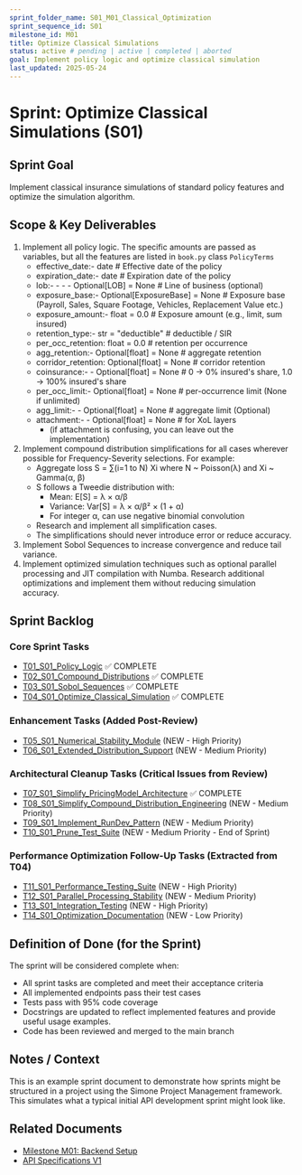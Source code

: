```yaml
---
sprint_folder_name: S01_M01_Classical_Optimization
sprint_sequence_id: S01
milestone_id: M01
title: Optimize Classical Simulations
status: active # pending | active | completed | aborted
goal: Implement policy logic and optimize classical simulation
last_updated: 2025-05-24
---
```


# Sprint: Optimize Classical Simulations (S01)

## Sprint Goal
Implement classical insurance simulations of standard policy features and optimize the simulation algorithm.

## Scope & Key Deliverables
1. Implement all policy logic. The specific amounts are passed as variables, but all the features are listed in `book.py` class `PolicyTerms`
   - effective_date:-  date  # Effective date of the policy
   - expiration_date:- date  # Expiration date of the policy
   - lob:- - - - Optional[LOB] = None  # Line of business (optional)
   - exposure_base:-   Optional[ExposureBase] = None  # Exposure base (Payroll, Sales, Square Footage, Vehicles, Replacement Value etc.)
   - exposure_amount:- float = 0.0  # Exposure amount (e.g., limit, sum insured)
   - retention_type:-  str = "deductible"  # deductible / SIR
   - per_occ_retention:  float = 0.0  # retention per occurrence
   - agg_retention:-   Optional[float] = None  # aggregate retention
   - corridor_retention: Optional[float] = None  # corridor retention
   - coinsurance:- - Optional[float] = None  # 0 → 0% insured's share, 1.0 → 100% insured's share
   - per_occ_limit:-   Optional[float] = None  # per-occurrence limit (None if unlimited)
   - agg_limit:- -   Optional[float] = None  # aggregate limit (Optional)
   - attachment:- -  Optional[float] = None  # for XoL layers
      - (if attachment is confusing, you can leave out the implementation)
2. Implement compound distribution simplifications for all cases wherever possible for Frequency-Severity selections. For example:
   - Aggregate loss S = ∑(i=1 to N) Xi where N ~ Poisson(λ) and Xi ~ Gamma(α, β)
   - S follows a Tweedie distribution with:
     - Mean: E[S] = λ × α/β
     - Variance: Var[S] = λ × α/β² × (1 + α)
     - For integer α, can use negative binomial convolution
   - Research and implement all simplification cases.
   - The simplifications should never introduce error or reduce accuracy.
3. Implement Sobol Sequences to increase convergence and reduce tail variance.
4. Implement optimized simulation techniques such as optional parallel processing and JIT compilation with Numba. Research additional optimizations and implement them without reducing simulation accuracy.

## Sprint Backlog

### Core Sprint Tasks
- [T01_S01_Policy_Logic](./TX01_S01_Policy_Logic.md) ✅ COMPLETE
- [T02_S01_Compound_Distributions](./TX02_S01_Compound_Distributions.md) ✅ COMPLETE
- [T03_S01_Sobol_Sequences](./TX03_S01_Sobol_Sequences.md) ✅ COMPLETE
- [T04_S01_Optimize_Classical_Simulation](./TX04_S01_Optimize__Classical_Simulation.md) ✅ COMPLETE

### Enhancement Tasks (Added Post-Review)
- [T05_S01_Numerical_Stability_Module](./T05_S01_Numerical_Stability_Module.md) (NEW - High Priority)
- [T06_S01_Extended_Distribution_Support](./T06_S01_Extended_Distribution_Support.md) (NEW - Medium Priority)

### Architectural Cleanup Tasks (Critical Issues from Review)
- [T07_S01_Simplify_PricingModel_Architecture](./TX07_S01_Simplify_PricingModel_Architecture.md) ✅ COMPLETE
- [T08_S01_Simplify_Compound_Distribution_Engineering](./T08_S01_Simplify_Compound_Distribution_Engineering.md) (NEW - Medium Priority)
- [T09_S01_Implement_RunDev_Pattern](./T09_S01_Implement_RunDev_Pattern.md) (NEW - Medium Priority)
- [T10_S01_Prune_Test_Suite](./T10_S01_Prune_Test_Suite.md) (NEW - Medium Priority - End of Sprint)

### Performance Optimization Follow-Up Tasks (Extracted from T04)
- [T11_S01_Performance_Testing_Suite](./T11_S01_Performance_Testing_Suite.md) (NEW - High Priority)
- [T12_S01_Parallel_Processing_Stability](./T12_S01_Parallel_Processing_Stability.md) (NEW - Medium Priority)
- [T13_S01_Integration_Testing](./T13_S01_Integration_Testing.md) (NEW - High Priority)
- [T14_S01_Optimization_Documentation](./T14_S01_Optimization_Documentation.md) (NEW - Low Priority)

## Definition of Done (for the Sprint)
The sprint will be considered complete when:
- All sprint tasks are completed and meet their acceptance criteria
- All implemented endpoints pass their test cases
- Tests pass with 95% code coverage
- Docstrings are updated to reflect implemented features and provide useful usage examples.
- Code has been reviewed and merged to the main branch

## Notes / Context
This is an example sprint document to demonstrate how sprints might be structured in a project using the Simone Project Management framework. This simulates what a typical initial API development sprint might look like.

## Related Documents
- [Milestone M01: Backend Setup](../../02_REQUIREMENTS/M01_Backend_Setup/M01_milestone_meta.md)
- [API Specifications V1](../../02_REQUIREMENTS/M01_Backend_Setup/SPECS_API_V1.md)
